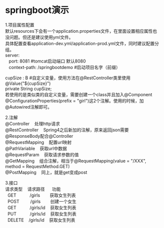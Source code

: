 # springboot演示
1.项目属性配置<br/>
默认resources下会有一个application.properties文件，在里面设置相应属性也没问题。但还是建议使用yml文件。<br/>
具体配置查看application-dev.yml/application-prod.yml文件，同时建议配置分组。<br/>
server:<br/>
&nbsp;&nbsp;  port: 8081  #tomcat启动端口 默认8080<br/>
&nbsp;&nbsp;  context-path: /springbootdemo  #启动项目名字（前缀）<br/>

cupSize : B  #自定义变量，使用方法在@RestController类里使用<br/>@Value("${cupSize}") <br/>private String cupSize;<br/>
若使用的是类似类的自定义变量，需要创建一个class并且加入@Component @ConfigurationProperties(prefix = "girl")这2个注解。使用的时候，加@Autowired注解即可。<br/>

2.注解<br/>
@Controller &nbsp;&nbsp;  处理http请求<br/>
@RestController &nbsp;&nbsp;  Spring4之后新加的注解，原来返回json需要@ResponseBody配合@Controller<br/>
@RequestMapping &nbsp;&nbsp;  配置url映射<br/>
@PathVariable &nbsp;&nbsp;  获取url中数据<br/>
@RequestParam &nbsp;&nbsp;  获取请求参数的值<br/>
@GetMapping &nbsp;&nbsp;  组合注解，相当于@RequestMapping(value = "/XXX", method = RequestMethod.GET)<br/>
@PostMapping &nbsp;&nbsp;  同上，就是get变成post

3.接口<br/>
请求类型 &nbsp;&nbsp; 请求路径 &nbsp;&nbsp;&nbsp;&nbsp; 功能 <br/>
&nbsp; GET &nbsp;&nbsp;&nbsp;&nbsp;&nbsp;&nbsp;&nbsp;&nbsp;&nbsp; /girls &nbsp;&nbsp;&nbsp;&nbsp;&nbsp;&nbsp; 获取女生列表<br/>
&nbsp; POST &nbsp;&nbsp;&nbsp;&nbsp;&nbsp;&nbsp;&nbsp; /girls &nbsp;&nbsp;&nbsp;&nbsp;&nbsp;&nbsp; 创建一个女生<br/>
&nbsp; GET &nbsp;&nbsp;&nbsp;&nbsp;&nbsp;&nbsp;&nbsp;&nbsp;&nbsp; /girls/id &nbsp;&nbsp; 获取女生列表<br/>
&nbsp; PUT &nbsp;&nbsp;&nbsp;&nbsp;&nbsp;&nbsp;&nbsp;&nbsp;&nbsp; /girls/id &nbsp;&nbsp; 获取女生列表<br/>
&nbsp; DELETE &nbsp;&nbsp; /girls/id &nbsp;&nbsp; 获取女生列表<br/>
